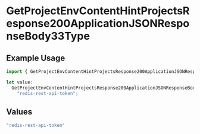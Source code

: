 # GetProjectEnvContentHintProjectsResponse200ApplicationJSONResponseBody33Type

## Example Usage

```typescript
import { GetProjectEnvContentHintProjectsResponse200ApplicationJSONResponseBody33Type } from "@vercel/sdk/models/operations/getprojectenv.js";

let value:
  GetProjectEnvContentHintProjectsResponse200ApplicationJSONResponseBody33Type =
    "redis-rest-api-token";
```

## Values

```typescript
"redis-rest-api-token"
```